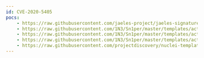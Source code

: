 ```yaml
---
id: CVE-2020-5405
pocs:
    - https://raw.githubusercontent.com/jaeles-project/jaeles-signatures/master/cves/spring-cve-2020-5405.yaml
    - https://raw.githubusercontent.com/1N3/Sn1per/master/templates/active/CVE-2020-5405_-_Spring_Directory_Traversal_3.sh
    - https://raw.githubusercontent.com/1N3/Sn1per/master/templates/active/CVE-2020-5405_-_Spring_Directory_Traversal_2.sh
    - https://raw.githubusercontent.com/1N3/Sn1per/master/templates/active/CVE-2020-5405_-_Spring_Directory_Traversal_1.sh
    - https://raw.githubusercontent.com/projectdiscovery/nuclei-templates/master/cves/CVE-2020-5405.yaml
---
```

